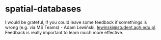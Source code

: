 # spatial-databases
I would be grateful, If you could leave some feedback if somethings is wrong (e.g. via MS Teams) - Adam Lewiński, lewinski@student.agh.edu.pl.
Feedback is really important to learn much more effective.

